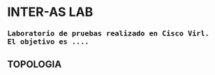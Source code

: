 <h1> INTER-AS LAB </h1>

<h3>
  <p style="font-family:'Lucida Console', monospace">
  Laboratorio de pruebas realizado en Cisco Virl.<br>
  El objetivo es ....
  </p>
</h3>

TOPOLOGIA
---
